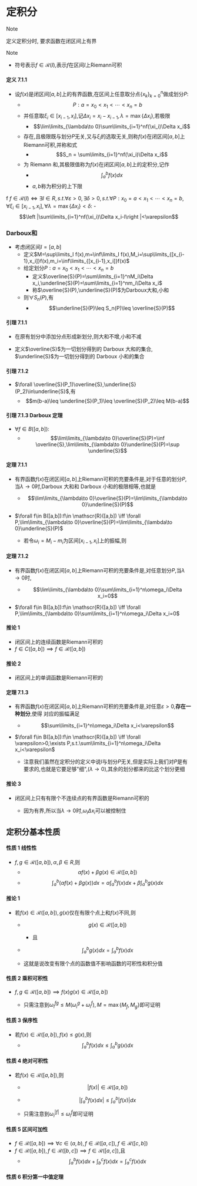 # 定积分

> [!NOTE]
> 定义定积分时, 要求函数在闭区间上有界

> [!NOTE]
> - 符号表示$f\in\mathscr{R}(I)$,表示$f$在区间$I$上Riemann可积


#### 定义 7.1.1 
- 设$f(x)$是闭区间$[a,b]$上的有界函数,在区间上任意取分点$\{x_k\}_{k=0}^n$做成划分$P$:
    - $$P:a=x_0<x_1<\cdots <x_n=b$$
    - 并任意取$\xi_i\in [x_{i-1},x_i]$,记$\Delta x_i=x_i-x_{i-1},\lambda = \max\{\Delta x_i\}$,若极限
        - $$\lim\limits_{\lambda\to 0}\sum\limits_{i=1}^nf(\xi_i)\Delta x_i$$
    - 存在,且极限既与划分$P$无关,又与$\xi_i$的选取无关,则称$f(x)$在闭区间$[a,b]$上Riemann可积,并称和式
        - $$S_n = \sum\limits_{i=1}^nf(\xi_i)\Delta x_i$$
    - 为 Riemann 和,其极限值称为$f(x)$在闭区间$[a,b]$上的定积分,记作
        - $$\int_a^bf(x)dx$$
        - $a,b$称为积分的上下限

f $f\in \mathscr{R}(I)  \iff \exists I\in R,s.t.\forall \varepsilon>0,\exists \delta>0,s.t.\forall P:x_0=a<x_1<\cdots<x_n=b,\forall \xi_i\in [x_{i-1},x_i],\forall \lambda=\max\{\Delta x_i\}<\delta$:
    - $$\left |\sum\limits_{i=1}^nf(\xi_i)\Delta x_i-I\right |<\varepsilon$$
    
### Darboux和
- 考虑闭区间$I=[a,b]$
    - 定义$M=\sup\limits_I f(x),m=\inf\limits_I f(x),M_i=\sup\limits_{[x_{i-1},x_i]}f(x),m_i=\inf\limits_{[x_{i-1},x_i]}f(x)$
    - 给定划分$P:a=x_0<x_1<\cdots<x_n=b$
        - 定义$\overline{S}(P)=\sum\limits_{i=1}^nM_i\Delta x_i,\underline{S}(P)=\sum\limits_{i=1}^nm_i\Delta x_i$
        - 称$\overline{S}(P),\underline{S}(P)$为Darboux大和,小和
    - 则$\forall S_n(P)$,有
        - $$\underline{S}(P)\leq S_n(P)\leq \overline{S}(P)$$

#### 引理 7.1.1 
- 在原有划分中添加分点形成新划分,则大和不增,小和不减
    

- 定义$\overline{S}$为一切划分得到的 Darboux 大和的集合, $\underline{S}$为一切划分得到的 Darboux 小和的集合

#### 引理 7.1.2
- $\forall \overline{S}(P_1)\overline{S},\underline{S}(P_2)\in\underline{S}$,有
    - $$m(b-a)\leq \underline{S}(P_1)\leq \overline{S}(P_2)\leq M(b-a)$$

#### 引理 7.1.3 Darboux 定理
- $\forall f\in B([a,b])$:
    - $$\lim\limits_{\lambda\to 0}\overline{S}(P)=\inf \overline{S},\lim\limits_{\lambda\to 0}\underline{S}(P)=\sup \underline{S}$$

#### 定理 7.1.1 
- 有界函数$f(x)$在闭区间$[a,b]$上Riemann可积的充要条件是,对于任意的划分$P$,当$\lambda\to 0$时,Darboux 大和和 Darboux 小和的极限相等,也就是
    - $$\lim\limits_{\lambda\to 0}\overline{S}(P)=\lim\limits_{\lambda\to 0}\underline{S}(P)$$

- $\forall f\in B([a,b]):f\in \mathscr{R}([a,b]) \iff \forall P,\lim\limits_{\lambda\to 0}\overline{S}(P)=\lim\limits_{\lambda\to 0}\underline{S}(P)$

    - 若令$\omega_i = M_i-m_i$为区间$[x_{i-1},x_i]$上的振幅,则
    
#### 定理 7.1.2 
- 有界函数$f(x)$在闭区间$[a,b]$上Riemann可积的充要条件是,对任意划分$P$,当$\lambda\to 0$时,
    - $$\lim\limits_{\lambda\to 0}\sum\limits_{i=1}^n\omega_i\Delta x_i=0$$

- $\forall f\in B([a,b]):f\in \mathscr{R}([a,b]) \iff \forall P,\lim\limits_{\lambda\to 0}\sum\limits_{i=1}^n\omega_i\Delta x_i=0$

#### 推论 1 
- 闭区间上的连续函数是Riemann可积的
- $f\in C([a,b])\implies f\in \mathscr{R}([a,b])$

#### 推论 2 
- 闭区间上的单调函数是Riemann可积的

#### 定理 7.1.3 
- 有界函数$f(x)$在闭区间$[a,b]$上Riemann可积的充要条件是,对任意$\varepsilon>0$,**存在一种划分**,使得 对应的振幅满足
    - $$\sum\limits_{i=1}^n\omega_i\Delta x_i<\varepsilon$$

- $\forall f\in B([a,b]):f\in \mathscr{R}([a,b]) \iff \forall \varepsilon>0,\exists P,s.t.\sum\limits_{i=1}^n\omega_i\Delta x_i<\varepsilon$

    - 注意我们虽然在定积分的定义中说$I$与划分$P$无关,但是实际上我们对$P$是有要求的,也就是它要足够"细",($\lambda\to 0$),其余的划分都来的比这个划分更细

#### 推论 3 
- 闭区间上只有有限个不连续点的有界函数是Riemann可积的

    - 因为有界,所以当$\lambda\to 0$时,$\omega_i\Delta x_i$可以被控制住

## 定积分基本性质

#### 性质 1 线性性
- $f,g\in \mathscr{R}([a,b]),\alpha,\beta\in R$,则
    - $$\alpha f(x)+\beta g(x)\in \mathscr{R}([a,b])$$
    - $$\int_a^b(\alpha f(x)+\beta g(x))dx=\alpha\int_a^bf(x)dx+\beta\int_a^bg(x)dx$$

#### 推论 1 
- 若$f(x)\in \mathscr{R}([a,b]),g(x)$仅在有限个点上和$f(x)$不同,则
    - $$g(x)\in \mathscr{R}([a,b])$$
        - 且
    - $$\int_a^bg(x)dx=\int_a^bf(x)dx$$

    - 这就是说改变有限个点的函数值不影响函数的可积性和积分值

#### 性质 2 乘积可积性
- $f,g\in \mathscr{R}([a,b]) \implies f(x)g(x)\in \mathscr{R}([a,b])$

    - 只需注意到$\omega^{fg}_i\leq M(\omega^g_i+\omega^f_i),M=\max\{M_f,M_g\}$即可证明

#### 性质 3 保序性
- 若$f(x)\in \mathscr{R}([a,b]),f(x)\leq g(x)$,则
    - $$\int_a^bf(x)dx\leq \int_a^bg(x)dx$$

#### 性质 4 绝对可积性
- 若$f(x)\in \mathscr{R}([a,b])$,则
    - $$|f(x)|\in \mathscr{R}([a,b])$$
    - $$\left |\int_a^bf(x)dx\right |\leq \int_a^b|f(x)|dx$$

    - 只需注意到$\omega^{|f|}_i\leq \omega^f_i$即可证明

#### 性质 5 区间可加性
- $f\in\mathscr{R}([a,b])\implies \forall c\in (a,b),f\in \mathscr{R}([a,c]),f\in \mathscr{R}([c,b])$
- $f\in \mathscr{R}([a,b]),f\in \mathscr{R}([b,c])\implies f\in \mathscr{R}([a,c])$,且
    - $$\int_a^bf(x)dx+\int_b^cf(x)dx=\int_a^cf(x)dx$$

#### 性质 6 积分第一中值定理






















